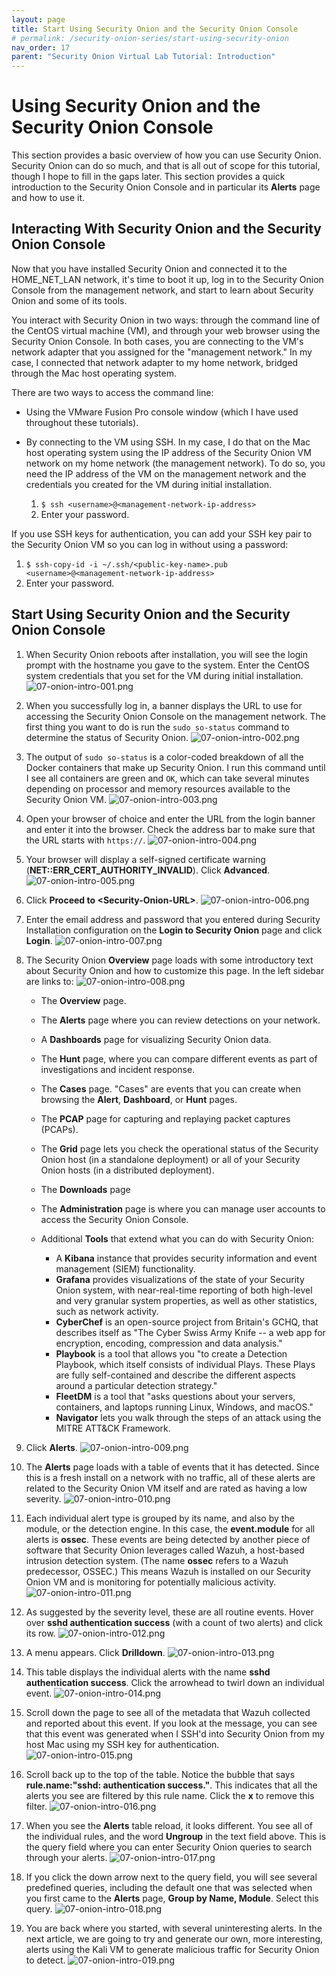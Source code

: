 ```yaml
---
layout: page
title: Start Using Security Onion and the Security Onion Console
# permalink: /security-onion-series/start-using-security-onion
nav_order: 17
parent: "Security Onion Virtual Lab Tutorial: Introduction"
---
```


# Using Security Onion and the Security Onion Console

This section provides a basic overview of how you can use Security Onion. Security Onion can do so much, and that is all out of scope for this tutorial, though I hope to fill in the gaps later. This section provides a quick introduction to the Security Onion Console and in particular its **Alerts** page and how to use it.

## Interacting With Security Onion and the Security Onion Console

Now that you have installed Security Onion and connected it to the HOME_NET_LAN network, it's time to boot it up, log in to the Security Onion Console from the management network, and start to learn about Security Onion and some of its tools.

You interact with Security Onion in two ways: through the command line of the CentOS virtual machine (VM), and through your web browser using the Security Onion Console. In both cases, you are connecting to the VM's network adapter that you assigned for the "management network." In my case, I connected that network adapter to my home network, bridged through the Mac host operating system.

There are two ways to access the command line:

* Using the VMware Fusion Pro console window (which I have used throughout these tutorials).
* By connecting to the VM using SSH. In my case, I do that on the Mac host operating system using the IP address of the Security Onion VM network on my home network (the management network). To do so, you need the IP address of the VM on the management network and the credentials you created for the VM during initial installation.

  1. `$ ssh <username>@<management-network-ip-address>`
  2. Enter your password.

If you use SSH keys for authentication, you can add your SSH key pair to the Security Onion VM so you can log in without using a password:

1. `$ ssh-copy-id -i ~/.ssh/<public-key-name>.pub <username>@<management-network-ip-address>`
2. Enter your password.

## Start Using Security Onion and the Security Onion Console

1. When Security Onion reboots after installation, you will see the login prompt with the hostname you gave to the system. Enter the CentOS system credentials that you set for the VM during initial installation.
   ![07-onion-intro-001.png](./images/07-onion-intro/07-onion-intro-001.png)
2. When you successfully log in, a banner displays the URL to use for accessing the Security Onion Console on the management network. The first thing you want to do is run the `sudo so-status` command to determine the status of Security Onion.
   ![07-onion-intro-002.png](./images/07-onion-intro/07-onion-intro-002.png)
3. The output of `sudo so-status` is a color-coded breakdown of all the Docker containers that make up Security Onion. I run this command until I see all containers are green and `OK`, which can take several minutes depending on processor and memory resources available to the Security Onion VM.
   ![07-onion-intro-003.png](./images/07-onion-intro/07-onion-intro-003.png)
4. Open your browser of choice and enter the URL from the login banner and enter it into the browser. Check the address bar to make sure that the URL starts with `https://`.
   ![07-onion-intro-004.png](./images/07-onion-intro/07-onion-intro-004.png)
5. Your browser will display a self-signed certificate warning (**NET::ERR_CERT_AUTHORITY_INVALID**). Click **Advanced**.
   ![07-onion-intro-005.png](./images/07-onion-intro/07-onion-intro-005.png)
6. Click **Proceed to \<Security-Onion-URL\>**.
   ![07-onion-intro-006.png](./images/07-onion-intro/07-onion-intro-006.png)
7. Enter the email address and password that you entered during Security Installation configuration on the **Login to Security Onion** page and click **Login**.
   ![07-onion-intro-007.png](./images/07-onion-intro/07-onion-intro-007.png)
8. The Security Onion **Overview** page loads with some introductory text about Security Onion and how to customize this page. In the left sidebar are links to:
   ![07-onion-intro-008.png](./images/07-onion-intro/07-onion-intro-008.png)

   * The **Overview** page.
   * The **Alerts** page where you can review detections on your network.
   * A **Dashboards** page for visualizing Security Onion data.
   * The **Hunt** page, where you can compare different events as part of investigations and incident response.
   * The **Cases** page. "Cases" are events that you can create when browsing the **Alert**, **Dashboard**, or **Hunt** pages.
   * The **PCAP** page for capturing and replaying packet captures (PCAPs).
   * The **Grid** page lets you check the operational status of the Security Onion host (in a standalone deployment) or all of your Security Onion hosts (in a distributed deployment).
   * The **Downloads** page
   * The **Administration** page is where you can manage user accounts to access the Security Onion Console.
   * Additional **Tools** that extend what you can do with Security Onion:

      * A **Kibana** instance that provides security information and event management (SIEM) functionality.
      * **Grafana** provides visualizations of the state of your Security Onion system, with near-real-time reporting of both high-level and very granular system properties, as well as other statistics, such as network activity.
      * **CyberChef** is an open-source project from Britain's GCHQ, that describes itself as "The Cyber Swiss Army Knife -- a web app for encryption, encoding, compression and data analysis."
      * **Playbook** is a tool that allows you "to create a Detection Playbook, which itself consists of individual Plays. These Plays are fully self-contained and describe the different aspects around a particular detection strategy."
      * **FleetDM** is a tool that "asks questions about your servers, containers, and laptops running Linux, Windows, and macOS."
      * **Navigator** lets you walk through the steps of an attack using the MITRE ATT&CK Framework.

9. Click **Alerts**.
   ![07-onion-intro-009.png](./images/07-onion-intro/07-onion-intro-009.png)
10. The **Alerts** page loads with a table of events that it has detected. Since this is a fresh install on a network with no traffic, all of these alerts are related to the Security Onion VM itself and are rated as having a low severity. 
   ![07-onion-intro-010.png](./images/07-onion-intro/07-onion-intro-010.png)
11. Each individual alert type is grouped by its name, and also by the module, or the detection engine. In this case, the **event.module** for all alerts is **ossec**. These events are being detected by another piece of software that Security Onion leverages called Wazuh, a host-based intrusion detection system. (The name **ossec** refers to a Wazuh predecessor, OSSEC.) This means Wazuh is installed on our Security Onion VM and is monitoring for potentially malicious activity.
   ![07-onion-intro-011.png](./images/07-onion-intro/07-onion-intro-011.png)
12. As suggested by the severity level, these are all routine events. Hover over **sshd authentication success** (with a count of two alerts) and click its row.
   ![07-onion-intro-012.png](./images/07-onion-intro/07-onion-intro-012.png)
13. A menu appears. Click **Drilldown**.
   ![07-onion-intro-013.png](./images/07-onion-intro/07-onion-intro-013.png)
14. This table displays the individual alerts with the name **sshd authentication success**. Click the arrowhead to twirl down an individual event.
   ![07-onion-intro-014.png](./images/07-onion-intro/07-onion-intro-014.png)
15. Scroll down the page to see all of the metadata that Wazuh collected and reported about this event. If you look at the message, you can see that this event was generated when I SSH'd into Security Onion from my host Mac using my SSH key for authentication.
   ![07-onion-intro-015.png](./images/07-onion-intro/07-onion-intro-015.png)
16. Scroll back up to the top of the table. Notice the bubble that says **rule.name:"sshd: authentication success."**. This indicates that all the alerts you see are filtered by this rule name. Click the **x** to remove this filter.
   ![07-onion-intro-016.png](./images/07-onion-intro/07-onion-intro-016.png)
17. When you see the **Alerts** table reload, it looks different. You see all of the individual rules, and the word **Ungroup** in the text field above. This is the query field where you can enter Security Onion queries to search through your alerts.
   ![07-onion-intro-017.png](./images/07-onion-intro/07-onion-intro-017.png)
18. If you click the down arrow next to the query field, you will see several predefined queries, including the default one that was selected when you first came to the **Alerts** page, **Group by Name, Module**. Select this query.
   ![07-onion-intro-018.png](./images/07-onion-intro/07-onion-intro-018.png)
19. You are back where you started, with several uninteresting alerts. In the next article, we are going to try and generate our own, more interesting, alerts using the Kali VM to generate malicious traffic for Security Onion to detect.
   ![07-onion-intro-019.png](./images/07-onion-intro/07-onion-intro-019.png)
